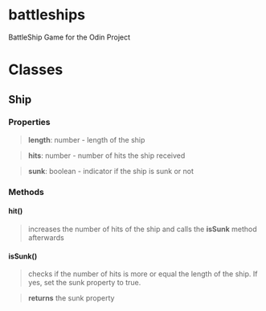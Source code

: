 # battleships

BattleShip Game for the Odin Project

# Classes

## Ship

### Properties

> **length**: number - length of the ship

> **hits**: number - number of hits the ship received

> **sunk**: boolean - indicator if the ship is sunk or not

### Methods

#### hit()

> increases the number of hits of the ship and calls the **isSunk** method afterwards

#### isSunk()

> checks if the number of hits is more or equal the length of the ship. If yes, set the sunk property to true.

> **returns** the sunk property
